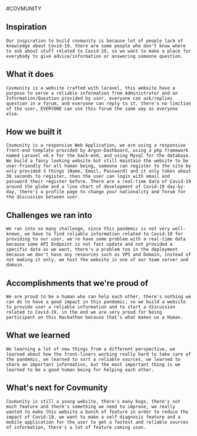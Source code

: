 #COVMUNITY


## Inspiration
	Our inspiration to build covmunity is because lot of people lack of knowledge about Covid-19, there are some people who don't know where to ask about stuff related to Covid-19, so we want to make a place for everybody to give advice/information or answering someone question.

## What it does
	Covmunity is a website crafted with laravel, this website have a purpose to serve a reliable information from Administrator and an Information/Question provided by user, everyone can ask/replies question in a forum, and everyone can reply to it, there's no limition of the user, EVERYONE can use this forum the same way as everyone else.

## How we built it
 	Covmunity is a responsive Web Application, we are using a responsive front-end template provided by Argon-Dashboard, using a php framework named Laravel v6.x for the back-end, and using Mysql for the database. We build a fancy looking website but still maintain the website to be user-friendly for all human being, someone can register to the site by only provided 3 things (Name, Email, Password) and it only takes about 30 seconds to register, then the user can login with email and password their register before. There are a real-time data of Covid-19 around the globe and a line chart of development of Covid-19 day-by-day, there's a profile page to change your nationality and forum for the discussion between user.

## Challenges we ran into
	We ran into so many challenge, since this pandemic is not very well-known, we have to find reliable information related to Covid-19 for providing to our user, we're have some problem with a real-time data because some API Endpoint is not fast update and not provided a specific data as we want, there's a problem too in the deployment because we don't have any resources such as VPS and Domain, instead of not making it only, we host the website in one of our team server and domain.

## Accomplishments that we're proud of
	We are proud to be a human who can help each other, there's nothing we can do to have a good impact in this pandemic, so we build a website to provide user a reliable information and to start a discussion related to Covid-19, in the end we are very proud for being participant on this Hackathon because that's what makes us a Human.

## What we learned
	We learning a lot of new things from a different perspective, we learned about how the front-liners working really hard to take care of the pandemic, we learned to sort a reliable sources, we learned to share an important information, but the most important thing is we learned to be a good human being for helping each other.

## What's next for Covmunity
	Covmunity is still a young website, there's many bugs, there's not much feature and there's something we need to improve, we really wanted to make this website a bunch of feature in order to reduce the impact of Covid-19, we want to make a self diagnosis feature and a mobile application for the user to get a fastest and reliable sources of information, there's a lot of feature coming soon.
